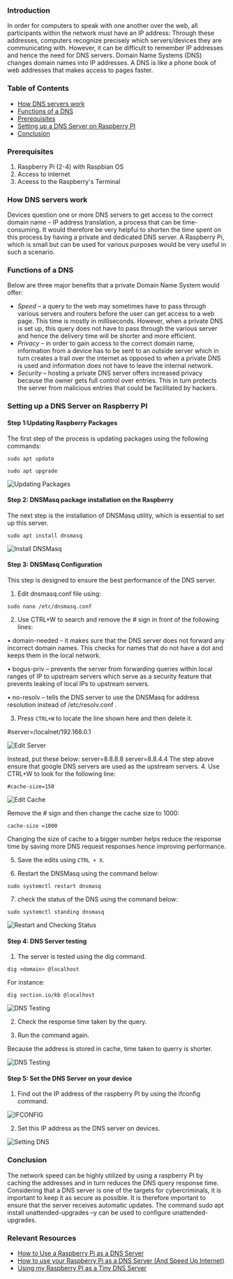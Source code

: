 ### Introduction

In order for computers to speak with one another over the web, all participants within the network must have an IP address: Through these addresses, computers recognize precisely which servers/devices they are communicating with. However, it can be difficult to remember IP addresses and hence the need for DNS servers. Domain Name Systems (DNS) changes domain names into IP addresses. A DNS is like a phone book of web addresses that makes access to pages faster. 

### Table of Contents

- [How DNS servers work](#how-dns-servers-work)
- [Functions of a DNS](#functions-of-a-dns)
- [Prerequisites](#prerequisites)
- [Setting up a DNS Server on Raspberry PI](#Setting-up-a-dns-server-on-raspberry-pi)
- [Conclusion](#conclusion)

### Prerequisites

1.	Raspberry Pi (2-4) with Raspbian OS
2.	Access to internet
3.	Aceess to the Raspberry's Terminal

### How DNS servers work

Devices question one or more DNS servers to get access to the correct domain name – IP address translation, a process that can be time-consuming. It would therefore be very helpful to shorten the time spent on this process by having a private and dedicated DNS server. A Raspberry Pi, which is small but can be used for various purposes would be very useful in such a scenario.

### Functions of a DNS

Below are three major benefits that a private Domain Name System would offer:
- *Speed* – a query to the web may sometimes have to pass through various servers and routers before the user can get access to a web page. This time is mostly in milliseconds. However, when a private DNS is set up, this query does not have to pass through the various server and hence the delivery time will be shorter and more efficient.
- *Privacy* – in order to gain access to the correct domain name, information from a device has to be sent to an outside server which in turn creates a trail over the internet as opposed to when a private DNS is used and information does not have to leave the internal network.
- *Security* – hosting a private DNS server offers increased privacy because the owner gets full control over entries. This in turn protects the server from malicious entries that could be facilitated by hackers. 

### Setting up a DNS Server on Raspberry PI

#### Step 1:Updating Raspberry Packages 

The first step of the process is updating packages using the following commands:

```sudo apt update```

```sudo apt upgrade```

![ Updating Packages](/engineering-education/setting-up-a-private-dns-server-with-raspberry-pi/update.png) 

#### Step 2: DNSMasq package installation on the Raspberry 
The next step is the installation of DNSMasq utility, which is essential to set up this server.

```sudo apt install dnsmasq```
 
![ Install DNSMasq ](/engineering-education/setting-up-a-private-dns-server-with-raspberry-pi/install-dnsmasq.png)

#### Step 3: DNSMasq Configuration

This step is designed to ensure the best performance of the DNS server.
1.	Edit dnsmasq.conf file using:

```sudo nano /etc/dnsmasq.conf```

2.	Use CTRL+W to search and remove the # sign in front of the following lines:

•	domain-needed – it makes sure that the DNS server does not forward any incorrect domain names. This checks for names that do not have a dot and keeps them in the local network.

•	bogus-priv – prevents the server from forwarding queries within local ranges of IP to upstream servers which serve as a security feature that prevents leaking of local IPs to upstream servers. 

•	no-resolv – tells the DNS server to use the DNSMasq for address resolution instead of /etc/resolv.conf .

3.	Press ```CTRL+W``` to locate the line shown here and then delete it. 

#server=/localnet/192.168.0.1
 
![ Edit Server ](/engineering-education/setting-up-a-private-dns-server-with-raspberry-pi/edit-conf-file.png)

Instead, put these below:
server=8.8.8.8
server=8.8.4.4
The step above ensure that google DNS servers are used as the upstream servers.
4. Use CTRL+W to look for the following line:

```#cache-size=150```
 
![ Edit Cache ](/engineering-education/setting-up-a-private-dns-server-with-raspberry-pi/edit-cache.png)

Remove the # sign and then change the cache size to 1000:

```cache-size =1000```

Changing the size of cache to a bigger number helps reduce the response time by saving more DNS request responses hence improving performance.

5. Save the edits using ```CTRL + X```.

6. Restart the DNSMasq using the command below: 

```sudo systemctl restart dnsmasq```

7. check the status of the DNS using the command below:

```sudo systemctl standing dnsmasq```
 
![ Restart and Checking Status ](/engineering-education/setting-up-a-private-dns-server-with-raspberry-pi/status.png)

#### Step 4: DNS Server testing

1. The server is tested using the dig command.

```dig <domain> @localhost```

For instance:

```dig section.io/kb @localhost```
 
![ DNS Testing ](/engineering-education/setting-up-a-private-dns-server-with-raspberry-pi/responsetime1.png)

2. Check the response time taken by the query.

3. Run the command again.

Because the address is stored in cache, time taken to querry is shorter.
 
![ DNS Testing ](/engineering-education/setting-up-a-private-dns-server-with-raspberry-pi/responsetime2.png)

#### Step 5: Set the DNS Server on your device

1.	Find out the IP address of the raspberry PI by using the ifconfig command.
 
![ IFCONFIG ](/engineering-education/setting-up-a-private-dns-server-with-raspberry-pi/ipaddress.png)

2.	Set this IP address as the DNS server on devices.
 
![Setting DNS ](/engineering-education/setting-up-a-private-dns-server-with-raspberry-pi/set-dns.png)

### Conclusion

The network speed can be highly utilized by using a raspberry PI by caching the addresses and in turn reduces the DNS query response time. Considering that a DNS server is one of the targets for cybercriminals, it is important to keep it as secure as possible. It is therefore important to ensure that the server receives automatic updates. The command sudo apt install unattended-upgrades –y can be used to configure unattended-upgrades.

### Relevant Resources
- [How to Use a Raspberry Pi as a DNS Server](https://www.deviceplus.com/raspberry-pi/how-to-use-a-raspberry-pi-as-a-dns-server/)
- [How to use your Raspberry Pi as a DNS Server (And Speed Up Internet)](https://raspberrytips.com/raspberry-pi-dns-server/)
- [Using my Raspberry PI as a Tiny DNS Server](https://samraza.medium.com/using-my-raspberry-pi-as-a-tiny-dns-server-83dc66fabc91)